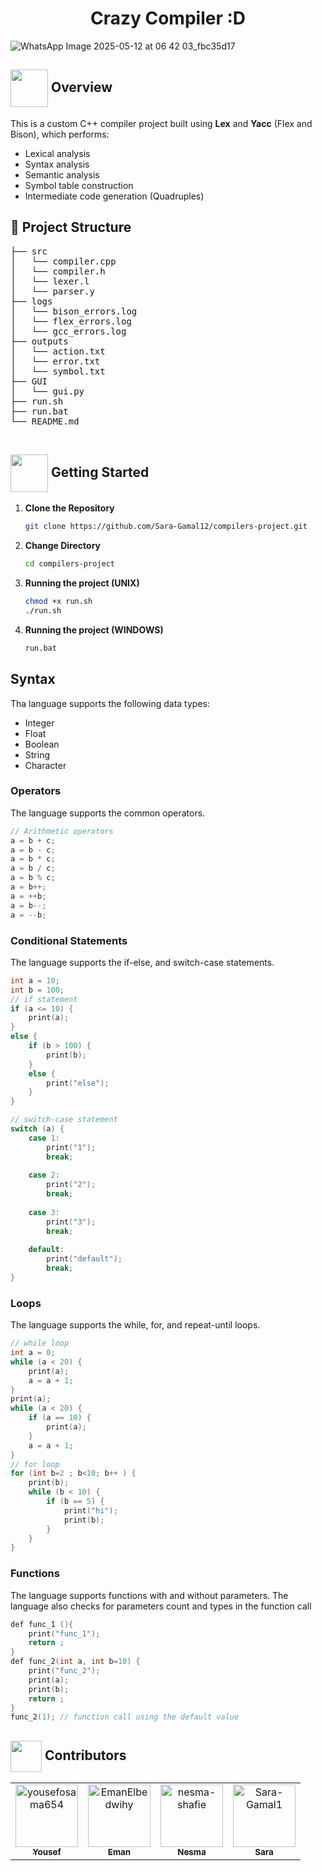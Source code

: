 <h1 align='center'>Crazy Compiler :D</h1>

<!--  Overview  -->
![WhatsApp Image 2025-05-12 at 06 42 03_fbc35d17](https://github.com/user-attachments/assets/442abe9b-8703-444e-b048-80e6fb1124a2)

## <img  align= center width =60px src="https://cdn-icons-png.flaticon.com/512/8632/8632710.png"> Overview <a id="overview"></a>
This is a custom C++ compiler project built using **Lex** and **Yacc** (Flex and Bison), which performs:
- Lexical analysis
- Syntax analysis
- Semantic analysis
- Symbol table construction
- Intermediate code generation (Quadruples)


<h2 href="#Structure">📁 Project Structure</h2>
 <div> 
  <pre>
├── src
│   └── compiler.cpp
│   └── compiler.h
│   └── lexer.l
│   └── parser.y
├── logs
│   └── bison_errors.log
│   └── flex_errors.log
│   └── gcc_errors.log
├── outputs
│   └── action.txt
│   └── error.txt
│   └── symbol.txt
├── GUI
│   └── gui.py
├── run.sh
├── run.bat
└── README.md
    </pre>
</div>

<!-- Getting Started -->
## <img align="center" width="60px" height="60px" src="https://media3.giphy.com/media/wuZWV7keWqi2jJGzdB/giphy.gif?cid=6c09b952wp4ev7jtywg3j6tt7ec7vr3piiwql2vhrlsgydyz&ep=v1_internal_gif_by_id&rid=giphy.gif&ct=s"> Getting Started <a id="started"></a>

1. **Clone the Repository**
    ```bash
    git clone https://github.com/Sara-Gamal12/compilers-project.git
    ```

2. **Change Directory**
    ```bash
    cd compilers-project
    ```

3. **Running the project (UNIX)**
    ```bash
    chmod +x run.sh
    ./run.sh
    ```

3. **Running the project (WINDOWS)**
    ```bat
    run.bat
    ```

## Syntax

Tha language supports the following data types:

- Integer
- Float
- Boolean
- String
- Character




### Operators

The language supports the common operators.

```c
// Arithmetic operators
a = b + c;
a = b - c;
a = b * c;
a = b / c;
a = b % c;
a = b++;
a = ++b;
a = b--;
a = --b;
```
### Conditional Statements

The language supports the if-else, and switch-case statements.

```c
int a = 10;
int b = 100;
// if statement
if (a <= 10) {
    print(a);
}
else {
    if (b > 100) {
        print(b);
    }
    else {
        print("else");
    }
}

// switch-case statement
switch (a) {
    case 1: 
        print("1");
        break;
    
    case 2: 
        print("2");
        break;
    
    case 3: 
        print("3");
        break;
    
    default: 
        print("default");
        break;
}

```

### Loops

The language supports the while, for, and repeat-until loops.

```c
// while loop
int a = 0;
while (a < 20) {
    print(a);
    a = a + 1;
}
print(a);
while (a < 20) {
    if (a == 10) {
        print(a);
    }
    a = a + 1;
}
// for loop
for (int b=2 ; b<10; b++ ) {
    print(b);
    while (b < 10) {
        if (b == 5) {
            print("hi");
            print(b);
        }
    }
}

```

### Functions

The language supports functions with and without parameters. The language also checks for parameters count and types in the function call

```c
def func_1 (){
    print("func_1");
    return ;
}
def func_2(int a, int b=10) {
    print("func_2");
    print(a);
    print(b);
    return ;
}
func_2(1); // function call using the default value
```

<!-- Contributors -->
## <img  align= center width=50px height=50px src="https://media1.giphy.com/media/WFZvB7VIXBgiz3oDXE/giphy.gif?cid=6c09b952tmewuarqtlyfot8t8i0kh6ov6vrypnwdrihlsshb&rid=giphy.gif&ct=s"> Contributors <a id = "contributors"></a>
<!-- readme: collaborators -start -->
<table  align='center'> 
<tr>
    <td align="center">
        <a href="https://github.com/yousefosama654">
            <img src="https://avatars.githubusercontent.com/u/93356614?v=4" width="100;" alt="yousefosama654"/>
            <br />
            <sub><b>Yousef</b></sub>
        </a>
    </td>
    <td align="center">
        <a href="https://github.com/EmanElbedwihy">
            <img src="https://avatars.githubusercontent.com/u/120182209?v=4" width="100;" alt="EmanElbedwihy"/>
            <br />
            <sub><b>Eman</b></sub>
        </a>
    </td>
        <td align="center">
        <a href="https://github.com/nesma-shafie">
            <img src="https://avatars.githubusercontent.com/u/120175134?v=4" width="100;" alt="nesma-shafie"/>
            <br />
            <sub><b>Nesma</b></sub>
        </a>
    </td>
    <td align="center">
        <a href="https://github.com/Sara-Gamal1">
            <img src="https://avatars.githubusercontent.com/u/106556638?v=4" width="100;" alt="Sara-Gamal1"/>
            <br />
            <sub><b>Sara</b></sub>
        </a>
    </td></tr>
</table>
